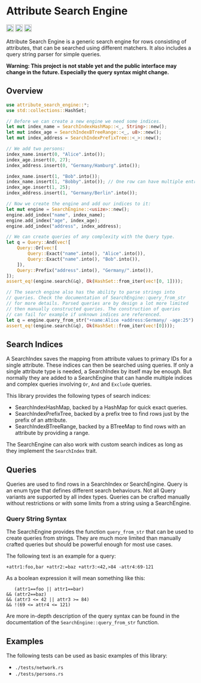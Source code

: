 # Attribute Search Engine

[<img alt="github" src="https://img.shields.io/badge/github-NHollmann/attribute--search--engine-77b0fc?style=for-the-badge&labelColor=555555&logo=github" height="20">](https://github.com/NHollmann/attribute-search-engine)
[<img alt="crates.io" src="https://img.shields.io/crates/v/attribute-search-engine.svg?style=for-the-badge&color=fc8d62&logo=rust" height="20">](https://crates.io/crates/attribute-search-engine)
[<img alt="docs.rs" src="https://img.shields.io/badge/docs.rs-attribute--search--engine-66c2a5?style=for-the-badge&labelColor=555555&logo=docs.rs" height="20">](https://docs.rs/attribute-search-engine)

Attribute Search Engine is a generic search engine for rows consisting of attributes, that can be searched using different matchers.
It also includes a query string parser for simple queries.

**Warning: This project is not stable yet and the public interface may change in the future. Especially the query syntax might change.**

## Overview
```rust
use attribute_search_engine::*;
use std::collections::HashSet;

// Before we can create a new engine we need some indices.
let mut index_name = SearchIndexHashMap::<_, String>::new();
let mut index_age = SearchIndexBTreeRange::<_, u8>::new();
let mut index_address = SearchIndexPrefixTree::<_>::new();

// We add two persons:
index_name.insert(0, "Alice".into());
index_age.insert(0, 27);
index_address.insert(0, "Germany/Hamburg".into());

index_name.insert(1, "Bob".into());
index_name.insert(1, "Bobby".into()); // One row can have multiple entries
index_age.insert(1, 25);
index_address.insert(1, "Germany/Berlin".into());

// Now we create the engine and add our indices to it:
let mut engine = SearchEngine::<usize>::new();
engine.add_index("name", index_name);
engine.add_index("age", index_age);
engine.add_index("address", index_address);

// We can create queries of any complexity with the Query type.
let q = Query::And(vec![
    Query::Or(vec![
        Query::Exact("name".into(), "Alice".into()),
        Query::Exact("name".into(), "Bob".into()),
    ]),
    Query::Prefix("address".into(), "Germany/".into()),
]);
assert_eq!(engine.search(&q), Ok(HashSet::from_iter(vec![0, 1])));

// The search engine also has the ability to parse strings into
// queries. Check the documentation of SearchEngine::query_from_str
// for more details. Parsed queries are by design a lot more limited
// then manually constructed queries. The construction of queries
// can fail for example if unknown indices are referenced.
let q = engine.query_from_str("+name:Alice +address:Germany/ -age:25").unwrap();
assert_eq!(engine.search(&q), Ok(HashSet::from_iter(vec![0])));
```

## Search Indices
A SearchIndex saves the mapping from attribute values to primary IDs for a single attribute.
These indices can then be searched using queries. If only a single attribute type is needed,
a SearchIndex by itself may be enough. But normally they are added to a SearchEngine that
can handle multiple indices and complex queries involving `Or`, `And` and `Exclude` queries. 

This library provides the following types of search indices:
- SearchIndexHashMap, backed by a HashMap for quick exact queries.
- SearchIndexPrefixTree, backed by a prefix tree to find rows just by the prefix of an attribute.
- SearchIndexBTreeRange, backed by a BTreeMap to find rows with an attribute by providing a range.

The SearchEngine can also work with custom search indices as long as they implement the
`SearchIndex` trait.

## Queries

Queries are used to find rows in a SearchIndex or SearchEngine. Query is an enum type that defines
different search behaviours. Not all Query variants are supported by all index types. Queries can
be crafted manually without restrictions or with some limits from a string using a SearchEngine.

### Query String Syntax

The SearchEngine provides the function `query_from_str` that can be used to create queries
from strings. They are much more limited than manually crafted queries but should be 
powerful enough for most use cases.

The following text is an example for a query:
```text
+attr1:foo,bar +attr2:=baz +attr3:<42,>84 -attr4:69-121
```
As a boolean expression it will mean something like this:
```text
   (attr1==foo || attr1==bar)
&& (attr2==baz)
&& (attr3 <= 42 || attr3 >= 84)
&& !(69 <= attr4 <= 121)
```

Are more in-depth description of the query syntax can be found in the documentation of the
`SearchEngine::query_from_str` function.

## Examples

The following tests can be used as basic examples of this library:
- `./tests/network.rs`
- `./tests/persons.rs`
